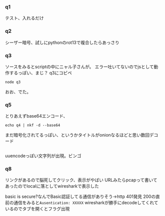 ### q1
テスト、入れるだけ

### q2
シーザー暗号、試しにpythonのrot13で複合したらあっさり

### q3
ソースをみるとscriptの中にニャル子さんが。
エラー吐いてないのでjsとして動作するっぽい、まじ？
q3にコピペ
```
node q3 
``` 
おお、でた。

### q5
とりあえずbase64エンコード、
```
echo q4 | nkf -d --base64
```
まだ暗号化されてるっぽい、というかタイトルがonionなるほどと思い数回デコード
```

```
uuencodeっぽい文字列が出現。ビンゴ

### q8
リンクがあるので脳死してクリック、表示がやばい
URLみたらpcapって書いてあったのでlocalに落としてwiresharkで表示した

basic is secure?なんでBasic認証してる通信がありそう→http 401発見
200の直前の通信をみると`Ausentication: XXXXX`
wiresharkが勝手にdecodeしてくれているのでタブを開くとフラグ出現





